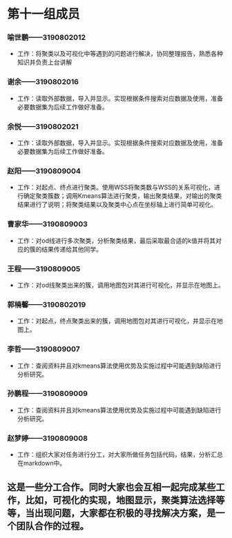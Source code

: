 
# 第十一组成员
### 喻世鹏——3190802012
- 工作：将聚类以及可视化中等遇到的问题进行解决，协同整理报告，熟悉各种知识并负责上台讲解
### 谢余——3190802016
- 工作：读取外部数据，导入并显示。实现根据条件搜索对应数据及使用，准备必要数据集为后续工作做好准备。
### 余悦——3190802021
- 工作：读取外部数据，导入并显示。实现根据条件搜索对应数据及使用，准备必要数据集为后续工作做好准备。
### 赵阳——3190809004
- 工作：对起点、终点进行聚类。使用WSS将聚类数与WSS的关系可视化，进行确定聚类簇数；调用Kmeans算法进行聚类，输出聚类结果，对输出的聚类结果进行了说明；将聚类结果以及聚类中心点在坐标轴上进行简单可视化。
### 曹家华——3190809003
- 工作：对od线进行多次聚类，分析聚类结果，最后采取最合适的k值并将其对应的簇的结果传递给其他同学。
### 王程——3190809005
- 工作：对od线聚类出来的簇，调用地图包对其进行可视化，并显示在地图上。
### 郭楠馨——3190802019
- 工作：对起点，终点聚类出来的簇，调用地图包对其进行可视化，并显示在地图上。
### 李哲——3190809007
- 工作：查阅资料并且对kmeans算法使用优势及实施过程中可能遇到缺陷进行分析研究。
### 孙鹏程——3190809009
- 工作：查阅资料并且对kmeans算法使用优势及实施过程中可能遇到缺陷进行分析研究。
### 赵梦婷——3190809008
- 工作：组织大家对任务进行分工，对大家所做任务包括代码，结果，分析汇总在markdown中。


## 这是一些分工合作。同时大家也会互相一起完成某些工作，比如，可视化的实现，地图显示，聚类算法选择等等，当出现问题，大家都在积极的寻找解决方案，是一个团队合作的过程。
